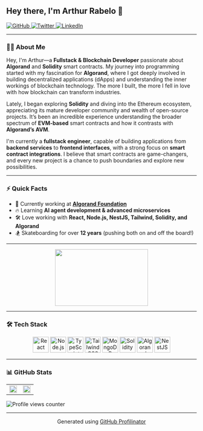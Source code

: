 <!-- Arthur Rabelo - Fullstack & Blockchain Developer -->

## Hey there, I'm Arthur Rabelo 👋  

<a href="https://github.com/p2arthur" target="_blank">
    <img src="https://img.shields.io/badge/github-%2324292e.svg?&style=for-the-badge&logo=github&logoColor=white" alt="GitHub" />
</a>
<a href="https://twitter.com/iam_p2" target="_blank">
    <img src="https://img.shields.io/badge/twitter-%2300acee.svg?&style=for-the-badge&logo=twitter&logoColor=white" alt="Twitter" />
</a>
<a href="https://www.linkedin.com/in/arthur-rabelo-dev/" target="_blank">
    <img src="https://img.shields.io/badge/linkedin-%231E77B5.svg?&style=for-the-badge&logo=linkedin&logoColor=white" alt="LinkedIn" />
</a>

---

### 👨‍💻 About Me  

Hey, I'm Arthur—a **Fullstack & Blockchain Developer** passionate about **Algorand** and **Solidity** smart contracts. My journey into programming started with my fascination for **Algorand**, where I got deeply involved in building decentralized applications (dApps) and understanding the inner workings of blockchain technology. The more I built, the more I fell in love with how blockchain can transform industries.

Lately, I began exploring **Solidity** and diving into the Ethereum ecosystem, appreciating its mature developer community and wealth of open-source projects. It’s been an incredible experience understanding the broader spectrum of **EVM-based** smart contracts and how it contrasts with **Algorand’s AVM**.  

I'm currently a **fullstack engineer**, capable of building applications from **backend services** to **frontend interfaces**, with a strong focus on **smart contract integrations**. I believe that smart contracts are game-changers, and every new project is a chance to push boundaries and explore new possibilities.  

---

### ⚡ Quick Facts  

- 🏢 Currently working at **[Algorand Foundation](https://algorand.co)**  
- 🔥 Learning **AI agent development & advanced microservices**  
- 🛠️ Love working with **React, Node.js, NestJS, Tailwind, Solidity, and Algorand**  
- 🏂 Skateboarding for over **12 years** (pushing both on and off the board!)  

---

<div align="center">
    <img src="https://media4.giphy.com/media/v1.Y2lkPTc5MGI3NjExYjdmdGQ2NHhkanp5bTZiY2Nwd3lnZDN6bHR4MWZycmU1M296ZWNxMCZlcD12MV9pbnRlcm5hbF9naWZfYnlfaWQmY3Q9Zw/MC6eSuC3yypCU/giphy.gif" width="70%" height="150px" />
</div>

---

### 🛠️ Tech Stack  

<div align="center">
    <a href="https://reactjs.org/" target="_blank"><img src="https://profilinator.rishav.dev/skills-assets/react-original-wordmark.svg" alt="React" height="42" /></a>
    <a href="https://nodejs.org/" target="_blank"><img src="https://profilinator.rishav.dev/skills-assets/nodejs-original-wordmark.svg" alt="Node.js" height="42" /></a>
    <a href="https://www.typescriptlang.org/" target="_blank"><img src="https://profilinator.rishav.dev/skills-assets/typescript-original.svg" alt="TypeScript" height="42" /></a>
    <a href="https://tailwindcss.com/" target="_blank"><img src="https://profilinator.rishav.dev/skills-assets/tailwindcss.svg" alt="Tailwind CSS" height="42" /></a>
    <a href="https://www.mongodb.com/" target="_blank"><img src="https://profilinator.rishav.dev/skills-assets/mongodb-original-wordmark.svg" alt="MongoDB" height="42" /></a>
    <a href="https://soliditylang.org/" target="_blank"><img src="https://powersandwich.com.tw/_astro/solidity-logo.DAC_m-oG.webp" alt="Solidity" height="42" /></a>
    <a href="https://algorand.com/" target="_blank"><img src="https://pbs.twimg.com/profile_images/962068712772616196/eYwuB0TO_400x400.jpg" alt="Algorand" height="42" /></a>
    <a href="https://nestjs.com/" target="_blank"><img src="https://profilinator.rishav.dev/skills-assets/nestjs.svg" alt="NestJS" height="42" /></a>
</div>

---

### 📊 GitHub Stats  

<table width="100%">
    <tr>
        <td width="50%">
            <img src="https://github-readme-stats.vercel.app/api?username=p2arthur&show_icons=true&count_private=true&hide_border=true" width="100%" />
        </td>
        <td width="50%">
            <img src="https://github-readme-stats.vercel.app/api/top-langs/?username=p2arthur&hide_border=true&layout=compact" width="100%" />
        </td>
    </tr>
</table>

![Profile views counter](https://komarev.com/ghpvc/?username=p2arthur&&style=flat-square)  

---

<div align="center">
    Generated using <a href="https://profilinator.rishav.dev/" target="_blank">GitHub Profilinator</a>
</div>
